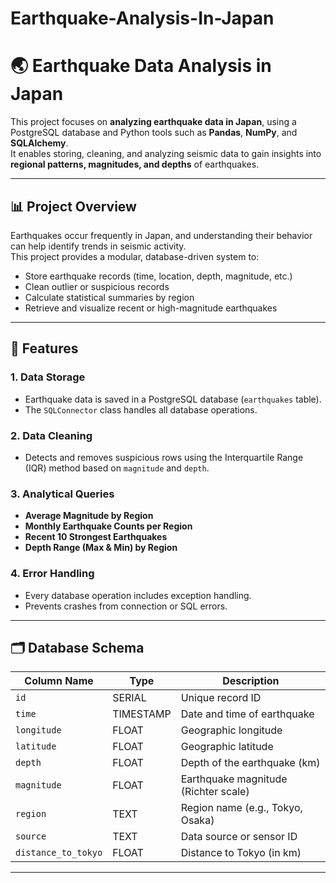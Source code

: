 # Earthquake-Analysis-In-Japan
# 🌏 Earthquake Data Analysis in Japan

This project focuses on **analyzing earthquake data in Japan**, using a PostgreSQL database and Python tools such as **Pandas**, **NumPy**, and **SQLAlchemy**.  
It enables storing, cleaning, and analyzing seismic data to gain insights into **regional patterns, magnitudes, and depths** of earthquakes.

---

## 📊 Project Overview

Earthquakes occur frequently in Japan, and understanding their behavior can help identify trends in seismic activity.  
This project provides a modular, database-driven system to:
- Store earthquake records (time, location, depth, magnitude, etc.)
- Clean outlier or suspicious records
- Calculate statistical summaries by region
- Retrieve and visualize recent or high-magnitude earthquakes

---

## 🧱 Features

### 1. **Data Storage**
- Earthquake data is saved in a PostgreSQL database (`earthquakes` table).
- The `SQLConnector` class handles all database operations.

### 2. **Data Cleaning**
- Detects and removes suspicious rows using the Interquartile Range (IQR) method based on `magnitude` and `depth`.

### 3. **Analytical Queries**
- **Average Magnitude by Region**
- **Monthly Earthquake Counts per Region**
- **Recent 10 Strongest Earthquakes**
- **Depth Range (Max & Min) by Region**

### 4. **Error Handling**
- Every database operation includes exception handling.
- Prevents crashes from connection or SQL errors.

---

## 🗂️ Database Schema

| Column Name       | Type        | Description                          |
|-------------------|-------------|--------------------------------------|
| `id`              | SERIAL      | Unique record ID                     |
| `time`            | TIMESTAMP   | Date and time of earthquake          |
| `longitude`       | FLOAT       | Geographic longitude                 |
| `latitude`        | FLOAT       | Geographic latitude                  |
| `depth`           | FLOAT       | Depth of the earthquake (km)         |
| `magnitude`       | FLOAT       | Earthquake magnitude (Richter scale) |
| `region`          | TEXT        | Region name (e.g., Tokyo, Osaka)     |
| `source`          | TEXT        | Data source or sensor ID             |
| `distance_to_tokyo` | FLOAT     | Distance to Tokyo (in km)            |

---


